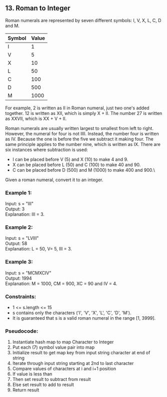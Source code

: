 ## 13. Roman to Integer

Roman numerals are represented by seven different symbols: I, V, X, L, C, D and M.

|Symbol|Value|
|------|-----|
|I     |1
|V     |5
|X     |10
|L     |50
|C     |100
|D     |500
|M     |1000

For example, 2 is written as II in Roman numeral, just two one's added together. 12 is written as XII, which is simply X + II. The number 27 is written as XXVII, which is XX + V + II.

Roman numerals are usually written largest to smallest from left to right. However, the numeral for four is not IIII. Instead, the number four is written as IV. Because the one is before the five we subtract it making four. The same principle applies to the number nine, which is written as IX. There are six instances where subtraction is used:

- I can be placed before V (5) and X (10) to make 4 and 9.
- X can be placed before L (50) and C (100) to make 40 and 90.
- C can be placed before D (500) and M (1000) to make 400 and 900.\

Given a roman numeral, convert it to an integer.


### Example 1:

Input: s = "III"\
Output: 3\
Explanation: III = 3.

### Example 2:

Input: s = "LVIII"\
Output: 58\
Explanation: L = 50, V= 5, III = 3.

### Example 3:

Input: s = "MCMXCIV"\
Output: 1994\
Explanation: M = 1000, CM = 900, XC = 90 and IV = 4.

### Constraints:

- 1 <= s.length <= 15
- s contains only the characters ('I', 'V', 'X', 'L', 'C', 'D', 'M').
- It is guaranteed that s is a valid roman numeral in the range [1, 3999].

### Pseudocode:

1. Instantiate hash map to map Character to Integer
2. Put each (7) symbol value pair into map
3. Initialize result to get map key from input string character at end of string
4. Iterate through input string starting at 2nd to last character
5. Compare values of characters at i and i+1 position
6. If value is less than
7. Then set result to subtract from result
8. Else set result to add to result
9. Return result